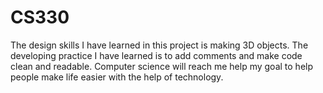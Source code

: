 # CS330
The design skills I have learned in  this project is making 3D objects. The developing practice I have learned is to add comments and make code clean and readable.
Computer science will reach me help my goal to help people make life easier with the help of technology.
